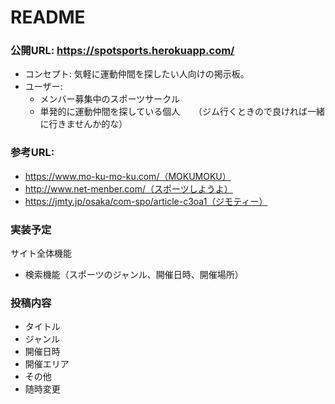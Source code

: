 # README
### 公開URL: https://spotsports.herokuapp.com/
- コンセプト: 気軽に運動仲間を探したい人向けの掲示板。
- ユーザー: 
     - メンバー募集中のスポーツサークル
     - 単発的に運動仲間を探している個人
　     （ジム行くときので良ければ一緒に行きませんか的な）


### 参考URL: 
- https://www.mo-ku-mo-ku.com/（MOKUMOKU）
- http://www.net-menber.com/（スポーツしようよ）
- https://jmty.jp/osaka/com-spo/article-c3oa1（ジモティー）

### 実装予定
サイト全体機能
- 検索機能（スポーツのジャンル、開催日時、開催場所）

### 投稿内容
- タイトル
- ジャンル
- 開催日時
- 開催エリア
- その他
- 随時変更
